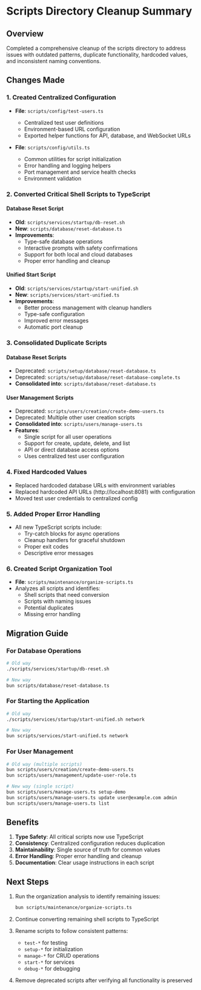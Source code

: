 # Scripts Directory Cleanup Summary

## Overview
Completed a comprehensive cleanup of the scripts directory to address issues with outdated patterns, duplicate functionality, hardcoded values, and inconsistent naming conventions.

## Changes Made

### 1. Created Centralized Configuration
- **File**: `scripts/config/test-users.ts`
  - Centralized test user definitions
  - Environment-based URL configuration
  - Exported helper functions for API, database, and WebSocket URLs
  
- **File**: `scripts/config/utils.ts`
  - Common utilities for script initialization
  - Error handling and logging helpers
  - Port management and service health checks
  - Environment validation

### 2. Converted Critical Shell Scripts to TypeScript

#### Database Reset Script
- **Old**: `scripts/services/startup/db-reset.sh`
- **New**: `scripts/database/reset-database.ts`
- **Improvements**:
  - Type-safe database operations
  - Interactive prompts with safety confirmations
  - Support for both local and cloud databases
  - Proper error handling and cleanup

#### Unified Start Script  
- **Old**: `scripts/services/startup/start-unified.sh`
- **New**: `scripts/services/start-unified.ts`
- **Improvements**:
  - Better process management with cleanup handlers
  - Type-safe configuration
  - Improved error messages
  - Automatic port cleanup

### 3. Consolidated Duplicate Scripts

#### Database Reset Scripts
- Deprecated: `scripts/setup/database/reset-database.ts`
- Deprecated: `scripts/setup/database/reset-database-complete.ts`
- **Consolidated into**: `scripts/database/reset-database.ts`

#### User Management Scripts
- Deprecated: `scripts/users/creation/create-demo-users.ts`
- Deprecated: Multiple other user creation scripts
- **Consolidated into**: `scripts/users/manage-users.ts`
- **Features**:
  - Single script for all user operations
  - Support for create, update, delete, and list
  - API or direct database access options
  - Uses centralized test user configuration

### 4. Fixed Hardcoded Values
- Replaced hardcoded database URLs with environment variables
- Replaced hardcoded API URLs (http://localhost:8081) with configuration
- Moved test user credentials to centralized config

### 5. Added Proper Error Handling
- All new TypeScript scripts include:
  - Try-catch blocks for async operations
  - Cleanup handlers for graceful shutdown
  - Proper exit codes
  - Descriptive error messages

### 6. Created Script Organization Tool
- **File**: `scripts/maintenance/organize-scripts.ts`
- Analyzes all scripts and identifies:
  - Shell scripts that need conversion
  - Scripts with naming issues
  - Potential duplicates
  - Missing error handling

## Migration Guide

### For Database Operations
```bash
# Old way
./scripts/services/startup/db-reset.sh

# New way
bun scripts/database/reset-database.ts
```

### For Starting the Application
```bash
# Old way
./scripts/services/startup/start-unified.sh network

# New way
bun scripts/services/start-unified.ts network
```

### For User Management
```bash
# Old way (multiple scripts)
bun scripts/users/creation/create-demo-users.ts
bun scripts/users/management/update-user-role.ts

# New way (single script)
bun scripts/users/manage-users.ts setup-demo
bun scripts/users/manage-users.ts update user@example.com admin
bun scripts/users/manage-users.ts list
```

## Benefits

1. **Type Safety**: All critical scripts now use TypeScript
2. **Consistency**: Centralized configuration reduces duplication
3. **Maintainability**: Single source of truth for common values
4. **Error Handling**: Proper error handling and cleanup
5. **Documentation**: Clear usage instructions in each script

## Next Steps

1. Run the organization analysis to identify remaining issues:
   ```bash
   bun scripts/maintenance/organize-scripts.ts
   ```

2. Continue converting remaining shell scripts to TypeScript

3. Rename scripts to follow consistent patterns:
   - `test-*` for testing
   - `setup-*` for initialization
   - `manage-*` for CRUD operations
   - `start-*` for services
   - `debug-*` for debugging

4. Remove deprecated scripts after verifying all functionality is preserved